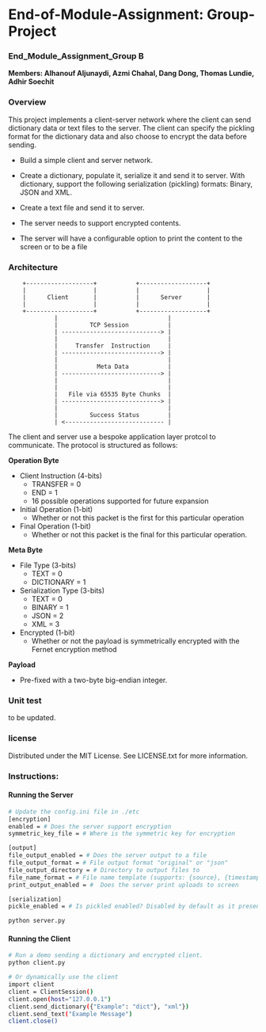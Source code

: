# End-of-Module-Assignment: Group-Project

### End_Module_Assignment_Group B
**Members: Alhanouf Aljunaydi, Azmi Chahal, Dang Dong, Thomas Lundie, Adhir Soechit**

### Overview
This project implements a client-server network where the client can send dictionary data or text files to the server. The client can specify the pickling format for the dictionary data and also choose to encrypt the data before sending.

* Build a simple client and server network.

* Create a dictionary, populate it, serialize it and send it to server. With dictionary, support the following serialization (pickling) formats: Binary, JSON and XML. 

* Create a text file and send it to server.

* The server needs to support encrypted contents.

* The server will have a configurable option to print the content to the screen or to be a file


### Architecture
        +-------------------+           +-------------------+
        |                   |           |                   |
        |      Client       |           |      Server       |
        |                   |           |                   |
        +-------------------+           +-------------------+
                 |                               |
                 |         TCP Session           |
                 | ----------------------------> |
                 |                               |
                 |     Transfer  Instruction     |
                 | ----------------------------> |
                 |                               |
                 |           Meta Data           |
                 | ----------------------------> |
                 |                               |
                 |                               |
                 |   File via 65535 Byte Chunks  |
                 | ----------------------------> |
                 |                               |
                 |         Success Status        |
                 | <---------------------------- |

The client and server use a bespoke application layer protcol to communicate. The protocol is structured as follows:

**Operation Byte**
* Client Instruction (4-bits)
    * TRANSFER = 0
    * END = 1
    * 16 possible operations supported for future expansion
* Initial Operation (1-bit)
    * Whether or not this packet is the first for this particular operation
* Final Operation (1-bit)
    * Whether or not this packet is the final for this particular operation.

**Meta Byte**
* File Type (3-bits)
    * TEXT = 0
    * DICTIONARY = 1
* Serialization Type (3-bits)
    * TEXT = 0
    * BINARY = 1
    * JSON = 2
    * XML = 3
* Encrypted (1-bit)
    * Whether or not the payload is symmetrically encrypted with the Fernet encryption method 

**Payload**
* Pre-fixed with a two-byte big-endian integer.


### Unit test
to be updated.

### license
Distributed under the MIT License. See LICENSE.txt for more information.

### Instructions:

#### Running the Server
```bash
# Update the config.ini file in ./etc
[encryption]
enabled = # Does the server support encryption
symmetric_key_file = # Where is the symmetric key for encryption

[output]
file_output_enabled = # Does the server output to a file
file_output_format = # File output format "original" or "json"
file_output_directory = # Directory to output files to
file_name_format = # File name template (supports: {source}, {timestamp} and {format})
print_output_enabled = #  Does the server print uploads to screen

[serialization]
pickle_enabled = # Is pickled enabled? Disabled by default as it presents a security risk.
```

```bash
python server.py
```

#### Running the Client
```bash
# Run a demo sending a dictionary and encrypted client.
python client.py

# Or dynamically use the client
import client
client = ClientSession()
client.open(host="127.0.0.1")
client.send_dictionary({"Example": "dict"}, "xml"})
client.send_text("Example Message")
client.close()
```